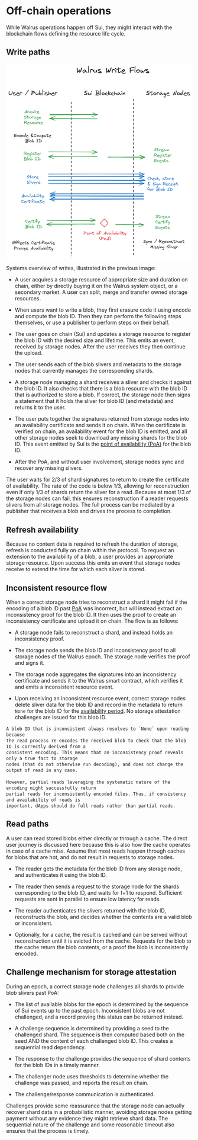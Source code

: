 # Off-chain operations

While Walrus operations happen off Sui, they might interact with the blockchain flows defining the
resource life cycle.

## Write paths

![Write paths of Walrus](../assets/WriteFlow.png)

Systems overview of writes, illustrated in the previous image:

- A user acquires a storage resource of appropriate size and duration on chain, either by directly
  buying it on the Walrus system object, or a secondary market. A user can split, merge and
  transfer owned storage resources.

- When users want to write a blob, they first erasure code it using encode and compute the
  blob ID. Then they can perform the following steps themselves, or use a publisher to perform steps
  on their behalf.

- The user goes on chain (Sui) and updates a storage resource to register the blob ID with the
  desired size and lifetime. This emits an event, received by storage nodes. After the
  user receives they then continue the upload.

- The user sends each of the blob slivers and metadata to the storage nodes that currently
  manages the corresponding shards.

- A storage node managing a shard receives a sliver and checks it against the blob ID.
  It also checks that there is a blob resource with the blob ID that is authorized to store
  a blob. If correct, the storage node then signs a statement that it holds the sliver for blob ID
  (and metadata) and returns it to the user.

- The user puts together the signatures returned from storage nodes into an availability certificate
  and sends it on chain. When the certificate is verified on chain, an availability event for the
  blob ID is emitted, and all other storage nodes seek to download any missing shards for the blob
  ID. This event emitted by Sui is the [point of availability (PoA)](./properties.md) for the blob
  ID.

- After the PoA, and without user involvement, storage nodes sync and recover any missing slivers.

The user waits for 2/3 of shard signatures to return to create the certificate of
availability. The rate of the code is below 1/3, allowing for reconstruction even if only 1/3 of
shards return the sliver for a read. Because at most 1/3 of the storage nodes can fail, this ensures
reconstruction if a reader requests slivers from all storage nodes. The full process can
be mediated by a publisher that receives a blob and drives the process to completion.

## Refresh availability

Because no content data is required to refresh the duration of storage, refresh is conducted fully
on chain within the protocol. To request an extension to the availability of a blob, a user provides
an appropriate storage resource. Upon success this emits an event that storage nodes receive to
extend the time for which each sliver is stored.

## Inconsistent resource flow

When a correct storage node tries to reconstruct a shard it might fail if the encoding of a blob ID
past [PoA](./properties.md) was incorrect, but will instead extract an inconsistency proof for the
blob ID. It then uses the proof to create an inconsistency certificate and upload it on chain.
The flow is as follows:

- A storage node fails to reconstruct a shard, and instead holds an inconsistency proof.

- The storage node sends the blob ID and inconsistency proof to all storage nodes of the Walrus
  epoch. The storage node verifies the proof and signs it.

- The storage node aggregates the signatures into an inconsistency certificate and sends it to the
  Walrus smart contract, which verifies it and emits a inconsistent resource event.

- Upon receiving an inconsistent resource event, correct storage nodes delete sliver data for the
  blob ID and record in the metadata to return `None` for the blob ID for the
  [availability period](./properties.md). No storage attestation challenges are issued for this
  blob ID.

```admonish tip title="Reading inconsistent blobs"
A blob ID that is inconsistent always resolves to `None` upon reading because
the read process re-encodes the received blob to check that the blob ID is correctly derived from a
consistent encoding. This means that an inconsistency proof reveals only a true fact to storage
nodes (that do not otherwise run decoding), and does not change the output of read in any case.

However, partial reads leveraging the systematic nature of the encoding might successfully return
partial reads for inconsistently encoded files. Thus, if consistency and availability of reads is
important, dApps should do full reads rather than partial reads.
```

## Read paths

A user can read stored blobs either directly or through a cache. The direct user journey is
discussed here because this is also how the cache operates in case of a cache miss. Assume that most
reads happen through caches for blobs that are hot, and do not result in requests to storage nodes.

- The reader gets the metadata for the blob ID from any storage node, and authenticates it using
  the blob ID.

- The reader then sends a request to the storage node for the shards corresponding to the blob ID,
  and waits for f+1 to respond. Sufficient requests are sent in parallel to ensure low latency for
  reads.

- The reader authenticates the slivers returned with the blob ID, reconstructs the blob, and decides
  whether the contents are a valid blob or inconsistent.

- Optionally, for a cache, the result is cached and can be served without reconstruction until it is
  evicted from the cache. Requests for the blob to the cache return the blob contents, or a proof
  the blob is inconsistently encoded.

## Challenge mechanism for storage attestation

During an epoch, a correct storage node challenges all shards to provide blob slivers past PoA:

- The list of available blobs for the epoch is determined by the sequence of Sui events up
  to the past epoch. Inconsistent blobs are not challenged, and a record proving this status
  can be returned instead.

- A challenge sequence is determined by providing a seed to the challenged shard. The sequence is
  then computed based both on the seed AND the content of each challenged blob ID. This creates a
  sequential read dependency.

- The response to the challenge provides the sequence of shard contents for the blob IDs in a
  timely manner.

- The challenger node uses thresholds to determine whether the challenge was passed, and reports
  the result on chain.

- The challenge/response communication is authenticated.

Challenges provide some reassurance that the storage node can actually recover shard data in a
probabilistic manner, avoiding storage nodes getting payment without any evidence they might
retrieve shard data. The sequential nature of the challenge and some reasonable timeout also ensures
that the process is timely.
